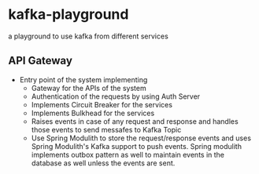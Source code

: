 # kafka-playground
a playground to use kafka from different services

API Gateway
-
* Entry point of the system implementing
  * Gateway for the APIs of the system
  * Authentication of the requests by using Auth Server
  * Implements Circuit Breaker for the services
  * Implements Bulkhead for the services
  * Raises events in case of any request and response and handles those events to send messafes to Kafka Topic
  * Use Spring Modulith to store the request/response events and uses Spring Modulith's Kafka support to push events. Spring modulith implements outbox pattern as well to maintain events in the database as well unless the events are sent.

